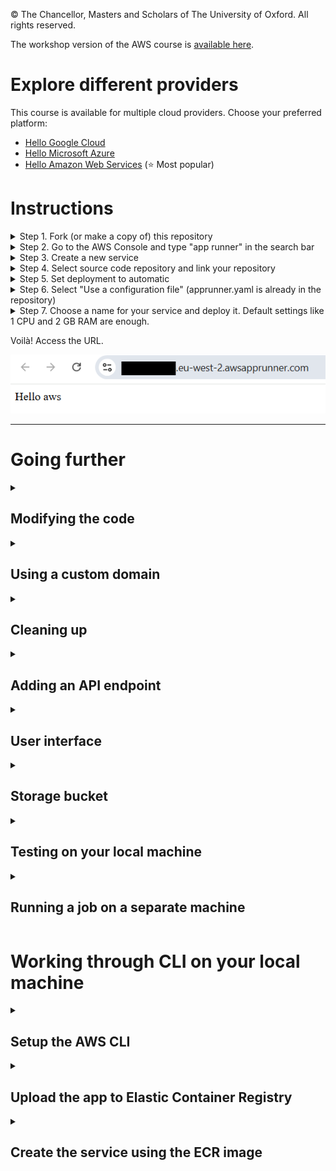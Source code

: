 © The Chancellor, Masters and Scholars of The University of Oxford. All rights reserved.

The workshop version of the AWS course is [available here](https://selectyourcloudinstance.com/workshop/). 

# Explore different providers

This course is available for multiple cloud providers. Choose your preferred platform:

- [Hello Google Cloud](https://github.com/Oxford-Research-Cloud-Competency-Centre/Hello-gcloud)
- [Hello Microsoft Azure](https://github.com/Oxford-Research-Cloud-Competency-Centre/Hello-mazure)
- [Hello Amazon Web Services](https://github.com/Oxford-Research-Cloud-Competency-Centre/Hello-aws) (⭐ Most popular)

# Instructions

<details>
<summary>Step 1. Fork (or make a copy of) this repository</summary>

![Step 2](README_images/download.png)

***
</details>
<details>
<summary>Step 2. Go to the AWS Console and type "app runner" in the search bar</summary>

![Step 2](README_images/img1.png)

***
</details>
<details>
<summary>Step 3. Create a new service</summary>

![Step 3](README_images/img2.png)

***
</details>
<details>
<summary>Step 4. Select source code repository and link your repository</summary>

![Step 4](README_images/img3.png)

***
</details>
<details>
<summary>Step 5. Set deployment to automatic</summary>

![Step 5](README_images/img4.png)

***
</details>
<details>
<summary>Step 6. Select "Use a configuration file" (apprunner.yaml is already in the repository)</summary>

![Step 6](README_images/img5.png)

***
</details>

<details>
<summary>Step 7. Choose a name for your service and deploy it. Default settings like 1 CPU and 2 GB RAM are enough.</summary>

![Step 7](README_images/img6.png)

***
</details>

Voilà! Access the URL.

![Voilà](README_images/img7.png)

***

# Going further

<details>
<summary><h2>Modifying the code</h2></summary>

You can commit some changes to your repository and watch how the service is updated automatically.

![Updating a service](README_images/update.png)

</details>

<details>
<summary><h2>Using a custom domain</h2></summary>

<details>
<summary>Step 1. If you want to use a custom domain (like hello.com), just click "Link domain".</summary>

![Linking the domain](README_images/link_domain.png)

***
</details>
<details>
<summary>Step 2. If you are using Route 53, then AWS should create the record for you. You don't need to do this step but you might need to delete the records manually when you remove the service.</summary>


![The DNS record](README_images/domain_routing.png)

***
</details>
Voilà! 

![Voilà](README_images/domain.png)

</details>

<details>
<summary><h2>Cleaning up</h2></summary>

Don't forget to delete your service when you are no longer using it. You can always redeploy later.

![Deleting a service](README_images/delete.png)

</details>

<details>
<summary><h2>Adding an API endpoint</h2></summary>

Add the following code in app.py

```	
@app.route("/hello_api")
def hello_api():
    return {
		"name": "Wrinkle Five Star",
		"species": "Duck",
		"breed": "American Pekin",
		"hatching_date": "2020-09-09",
		"sex": "Male"
    }
```

Then test your endpoint

![API endpoint](README_images/hello_api.png)

</details>

<details>
<summary><h2>User interface</h2></summary>

In app.py, change the default route from "index.html" to "user_interface.html"

```	
@app.route("/")
def home():
    return render_template("user_interface.html")
```

Access the URL again and make sure the duck appears. 

![Duck](README_images/duck.png)

Below the duck, there are code snippets. Move on the "Storage bucket" chapter. 

</details>

<details>
<summary><h2>Storage bucket</h2></summary>

<details>
<summary>Use the code snippet to create a S3 bucket</summary>

If you have enabled the user interface, you should find consoles under the duck.
You have the choice between running a Python script or running a CLI command. 

![Create S3 bucket](README_images/create_s3_bucket.png)

</details>

<details>
<summary>Check the S3 bucket has been properly created</summary>

Since S3 buckets must be unique across all AWS users, only one of us could name the bucket "workshop-bucket". That's why the script adds your account ID in the name.  

![Created S3 bucket](README_images/created_s3_bucket.png)

</details>

<details>
<summary>Upload duck.glb to S3</summary>

![Upload S3 bucket](README_images/upload_s3_bucket.png)

</details>

<details>
<summary>Check the duck is in the S3 bucket</summary>

![Uploaded S3 bucket](README_images/uploaded_s3_bucket.png)

</details>

<details>
<summary>Download oxford.glb from the bucket</summary>

First, you need to modify the upload code to upload "oxford.glb" instead of "duck.glb", and run it again. 

![Upload S3 bucket](README_images/reupload_s3_bucket.png)

Then, you can use the third code snippet to download oxford.glb. 

![Download S3 bucket](README_images/download_s3_bucket.png)

</details>

<details>
<summary>Check that oxford.glb is downloaded</summary>

The 3D model should now be the door to St. Cross College. 

![Downloaded S3 bucket](README_images/downloaded_s3_bucket.png)

</details>

<details>
<summary>Cleaning up</summary>

Run the fourth snippet to delete the bucket. 

![Cleanup S3 bucket](README_images/cleanup_s3_bucket.png)

</details>

<details>
<summary>Check that the S3 bucket is deleted</summary>

![Cleaned S3 bucket](README_images/cleaned_s3_bucket.png)

</details>

<details>
<summary>TROUBLESHOOTING: Missing S3 permissions</summary>

Are you getting an error when you try to run the first code snippet? Most likely, this is because your AWS App Runner instance is not authorized to use S3. 

![Security error](README_images/security_error.png)

In App Runner, go to Configuration, then Security, and check that the instance is associated to a role. 

![Security configuration](README_images/configuration_security.png)

To this role, attach the S3 full access policy. 

![Attach policy](README_images/attach_policy.png)

</details>

</details>

<details>
<summary><h2>Testing on your local machine</h2></summary>

After a while, it's not fun anymore to wait for deployment. You want to test your changes before. 

<details>
<summary>Step 1. Install git and clone the repository on your local machine</summary>

```	
	git clone {repository_link}
```

***
</details>
<details>
<summary>Step 2. Install Python</summary>

```	
https://www.python.org/downloads/
```

***
</details>
<details>
<summary>Step 3. Install dependencies</summary>

```	
	 py -m pip install flask
```

***
</details>
<details>
<summary>Step 4. Run flask</summary>

```	
	 py -m flask run
```

Open localhost:5000 in your browser.  

***
</details>

![Local testing](README_images/local_testing.png)

</details>

<details>
<summary><h2>Running a job on a separate machine</h2></summary>

This web server is not powerful enough to handle sophisticated tasks. What if GPUs are needed for a heavy workflow? Then you need the ability to create machines dynamically and control them remotely (Infrastructure as Code). 

<details>
<summary>Install dependencies</summary>
Missing content
</details>

</details>

# Working through CLI on your local machine

<details>
<summary><h2>Setup the AWS CLI</h2></summary>

<details>
<summary>Step 1. Install the AWS CLI on your local machine</summary>

https://docs.aws.amazon.com/cli/latest/userguide/getting-started-install.html

***
</details>

<details>
<summary>Step 2. In the AWS Console, go to security credentials </summary>

![Security credentials](README_images/security_credentials.png)

***
</details>

<details>
<summary>Step 3. Create an access key </summary>

![Access key](README_images/create_access_key.png)

![Access key](README_images/access_key.png)

***
</details>

<details>
<summary>Step 4. Configure AWS on your local machine</summary>

Command: aws configure

![Access key](README_images/aws_configure.png)

***
</details>
</details>


<details>
<summary><h2>Upload the app to Elastic Container Registry</h2></summary>

<details>
<summary>Step 1. Install Python on your local machine </summary>

https://www.python.org/downloads/

***
</details>

<details>
<summary>Step 2. Install Docker on your local machine </summary>

https://www.docker.com/get-started/

***
</details>

<details>
<summary>Step 3. Run script upload_ecr_image.py </summary>

![Access key](README_images/upload_ecr_image.png)

***
</details>

<details>
<summary>Step 4. In the AWS Console search bar, type "ecr" </summary>

![Access key](README_images/search_ecr.png)

***
</details>

<details>
<summary>Step 5. Check that the repository appears </summary>

![Ac](README_images/ecr_repositories.png)

***
</details>

<details>
<summary>Step 6. Now you can go back to creating an App Runner service using the ECR. You have the choice to do that through the AWS Console again, or programmatically with a script in the next section.</summary>

![Access key](README_images/deploy_with_ecr.png)

***
</details>

</details>


<details>
<summary><h2>Create the service using the ECR image</h2></summary>

<details>
<summary>Step 1. Run script create_service.py </summary>

![Create service](README_images/create_service.png)

***
</details>
<details>
<summary>Step 2. Go to the AWS Console and type "app runner" in the search bar</summary>

![Search app runner](README_images/img1.png)

***
</details>
<details>
<summary>Step 3. Check the service is up and running</summary>

![Services](README_images/services.png)

***
</details>

</details>




